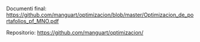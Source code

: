 Documenti final: 
https://github.com/manguart/optimizacion/blob/master/Optimizacion_de_portafolios_pf_MNO.pdf

Repositorio:
https://github.com/manguart/optimizacion/
